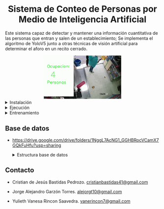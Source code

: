 # <div align="center">Sistema de Conteo de Personas por Medio de Inteligencia Artificial</div>

Este sistema capaz de detectar y mantener una información cuantitativa de las personas que entran y salen de un establecimiento; Se implementa el algoritmo de YoloV5 junto a otras técnicas de visión artificial para determinar el aforo en un recito cerrado.

<div align="center">
  <img src="./gifSalida.gif" width="50%" alt="" /></a>
</div>





<details close>
<summary>Instalación</summary>

Clonar el repositorio e intalar [requerimientos.txt](https://github.com/gitale9/contadorDePersonasIA/blob/46df5e167f3178dfff1c16b0394ab6af7d24cd25/requerimientos.txt)
en un entrono [**Python 3**](https://www.python.org/)




```bash
git clone https://github.com/gitale9/contadorDePersonasIA.git # clonar repositorio
cd contadorDePersonasIA # ir a repositorio
pip install -r requerimientos.txt  # instalar requerimientos
```
</details>

<details close>
<summary>Ejecución</summary>

Se ejemplifican 3 formas de usar el sistema

* ### Demo
   Desde la terminal ejecute el siguiente comando
  ```bash
  Python contador_de_personas.py
  ```
    
* ### Vídeo propio
  Para pasar al algoritmo un vídeo propio, en el repositorio clonado guardar el vídeo con el nombre de "video_test.mp4" en la carpeta "video prueba", luego ejecutar el mismo comando del demo en la terminal.
  >***Nota:*** Si el vídeo propio está en un formato diferente, se debe convertir a "mp4"
  
* ### Cámara web (detección en tiempo real)

  
</details>

<details close>
<summary>Entrenamiento</summary>
  
  El [entrenamiento](./Entrenamiento)
  se hace a partir una base de datos para generar un modelo de detección de personas; esto se hace con el fin de lograr mayor precisión, puesto que se entrena el algoritmo en el ambiente que se va a ejecutar, esta estrategia es una opción si se desarrolla para una tarea específica; como puede ser la determinacón del aforo en un supermercado en particular.

  
</details>

## Base de datos
* https://drive.google.com/drive/folders/1NggL7AcNG1_GGHBRocVCamX7GQkFuHfu?usp=sharing

  <details close>
  <summary>Estructura base de datos</summary>
     
  <div align="center">
    <img src="./base.png" width="40%" alt="" /></a>
  </div>
  </details>


 




## Contacto

* Cristian de Jesús Bastidas Pedrozo. cristianbastidas41@gmail.com
  
* Jorge Alejandro Garzón Torres. alejorgt10@gmail.com 

* Yulieth Vanesa Rincon Saavedra. vanerincon7@gmail.com 
